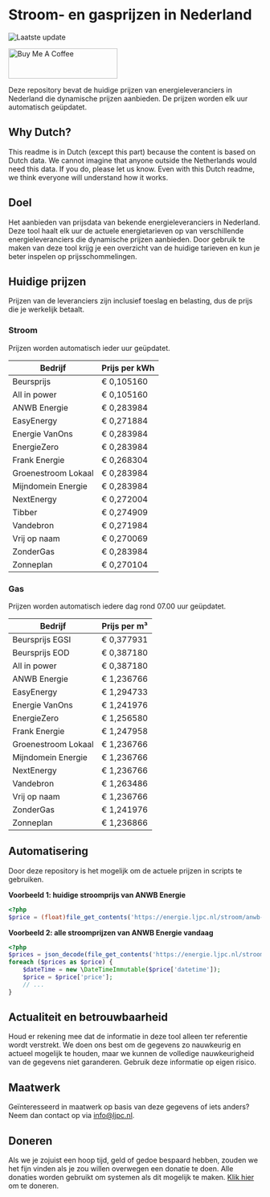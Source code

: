 # Stroom- en gasprijzen in Nederland

![Laatste update](https://img.shields.io/badge/laatste%20update-2025--03--10%2022%3A00%20CET-brightgreen)

<a href="https://www.buymeacoffee.com/Lars-" target="_blank"><img src="https://cdn.buymeacoffee.com/buttons/v2/default-orange.png" alt="Buy Me A Coffee" height="60" style="height: 60px !important;width: 217px !important;" ></a>

Deze repository bevat de huidige prijzen van energieleveranciers in Nederland die dynamische prijzen aanbieden. De prijzen worden elk uur automatisch geüpdatet.

## Why Dutch?

This readme is in Dutch (except this part) because the content is based on Dutch data. We cannot imagine that anyone outside the Netherlands would need this data. If you do, please let us know. Even with this Dutch readme, we think
everyone will understand how it works.

## Doel

Het aanbieden van prijsdata van bekende energieleveranciers in Nederland. Deze tool haalt elk uur de actuele energietarieven op van verschillende energieleveranciers die dynamische prijzen aanbieden. Door gebruik te maken van deze tool
krijg je een overzicht van de huidige tarieven en kun je beter inspelen op prijsschommelingen.

## Huidige prijzen

Prijzen van de leveranciers zijn inclusief toeslag en belasting, dus de prijs die je werkelijk betaalt.

### Stroom

Prijzen worden automatisch ieder uur geüpdatet.

 Bedrijf | Prijs per kWh 
---------|---------------
Beursprijs | € 0,105160
All in power | € 0,105160
ANWB Energie | € 0,283984
EasyEnergy | € 0,271884
Energie VanOns | € 0,283984
EnergieZero | € 0,283984
Frank Energie | € 0,268304
Groenestroom Lokaal | € 0,283984
Mijndomein Energie | € 0,283984
NextEnergy | € 0,272004
Tibber | € 0,274909
Vandebron | € 0,271984
Vrij op naam | € 0,270069
ZonderGas | € 0,283984
Zonneplan | € 0,270104


### Gas

Prijzen worden automatisch iedere dag rond 07.00 uur geüpdatet.

 Bedrijf | Prijs per m³ 
---------|--------------
Beursprijs EGSI | € 0,377931
Beursprijs EOD | € 0,387180
All in power | € 0,387180
ANWB Energie | € 1,236766
EasyEnergy | € 1,294733
Energie VanOns | € 1,241976
EnergieZero | € 1,256580
Frank Energie | € 1,247958
Groenestroom Lokaal | € 1,236766
Mijndomein Energie | € 1,236766
NextEnergy | € 1,236766
Vandebron | € 1,263486
Vrij op naam | € 1,236766
ZonderGas | € 1,241976
Zonneplan | € 1,236866


## Automatisering

Door deze repository is het mogelijk om de actuele prijzen in scripts te gebruiken.

**Voorbeeld 1: huidige stroomprijs van ANWB Energie**

```php
<?php
$price = (float)file_get_contents('https://energie.ljpc.nl/stroom/anwb-energie-nu.txt');

```

**Voorbeeld 2: alle stroomprijzen van ANWB Energie vandaag**

```php
<?php
$prices = json_decode(file_get_contents('https://energie.ljpc.nl/stroom/all-in-power-vandaag.json'),true);
foreach ($prices as $price) {
    $dateTime = new \DateTimeImmutable($price['datetime']);
    $price = $price['price'];
    // ...
}
```

## Actualiteit en betrouwbaarheid

Houd er rekening mee dat de informatie in deze tool alleen ter referentie wordt verstrekt. We doen ons best om de gegevens zo nauwkeurig en actueel mogelijk te houden, maar we kunnen de volledige nauwkeurigheid van de gegevens niet
garanderen. Gebruik deze informatie op eigen risico.

## Maatwerk

Geïnteresseerd in maatwerk op basis van deze gegevens of iets anders? Neem dan contact op
via [info@ljpc.nl](mailto:info@ljpc.nl?subject=Energie%20prijzen).

## Doneren

Als we je zojuist een hoop tijd, geld of gedoe bespaard hebben, zouden we het fijn vinden als je zou willen overwegen een
donatie te doen. Alle donaties worden gebruikt om systemen als dit mogelijk te
maken. [Klik hier](https://www.buymeacoffee.com/Lars-) om te doneren.
